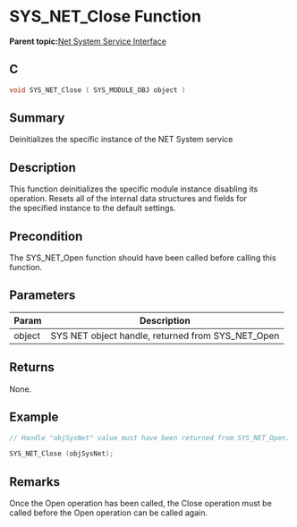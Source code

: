 # SYS\_NET\_Close Function

**Parent topic:**[Net System Service Interface](GUID-010BB62D-452D-4B87-9F43-FDA5BF80F6AF.md)

## C

```c
void SYS_NET_Close ( SYS_MODULE_OBJ object )
```

## Summary

Deinitializes the specific instance of the NET System service

## Description

This function deinitializes the specific module instance disabling its<br />operation. Resets all of the internal data structures and fields for<br />the specified instance to the default settings.

## Precondition

The SYS\_NET\_Open function should have been called before calling this function.

## Parameters

|Param|Description|
|-----|-----------|
|object|SYS NET object handle, returned from SYS\_NET\_Open|

## Returns

None.

## Example

```c
// Handle "objSysNet" value must have been returned from SYS_NET_Open.

SYS_NET_Close (objSysNet);
```

## Remarks

Once the Open operation has been called, the Close operation must be called before the Open operation can be called again.

